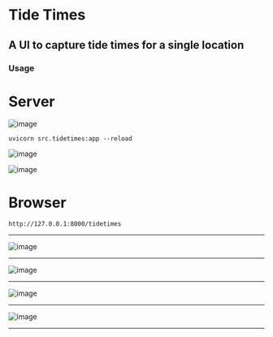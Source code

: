 # Tide Times
## A UI to capture tide times for a single location

### Usage

# Server

![image](https://user-images.githubusercontent.com/61011995/156147642-00e1f887-5b25-46f6-966d-9491aa94e797.png)


```uvicorn src.tidetimes:app --reload```

![image](https://user-images.githubusercontent.com/11707983/156338701-7068b457-c6a2-4f7e-9a8e-56057025c041.png)


![image](https://user-images.githubusercontent.com/61011995/154820525-7fd9ad67-4415-4244-84d3-b751ca733978.png)

# Browser

```http://127.0.0.1:8000/tidetimes```

<hr/>

![image](https://user-images.githubusercontent.com/61011995/154820578-08082d60-8e95-48da-8bb0-61a0ada9d5dc.png)  

<hr/>  

![image](https://user-images.githubusercontent.com/61011995/154820694-9f63ed07-68fe-4845-bc8e-c44046d56e97.png)  

<hr/>

![image](https://user-images.githubusercontent.com/61011995/154849038-dd625cef-ef09-4fa5-ae78-e743c7137e4f.png)

<hr/>

![image](https://user-images.githubusercontent.com/61011995/154820701-fddff4da-7d1c-401a-be73-612fcdb56953.png)

<hr/>  

